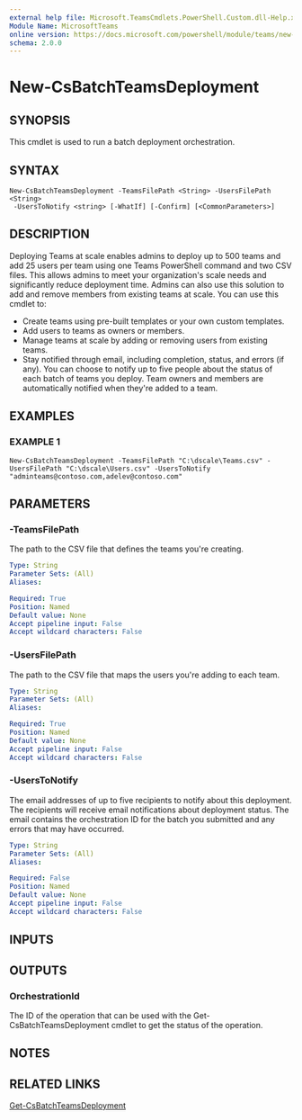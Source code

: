 ```yaml
---
external help file: Microsoft.TeamsCmdlets.PowerShell.Custom.dll-Help.xml
Module Name: MicrosoftTeams
online version: https://docs.microsoft.com/powershell/module/teams/new-csbatchteamsdeployment
schema: 2.0.0
---
```


# New-CsBatchTeamsDeployment

## SYNOPSIS

This cmdlet is used to run a batch deployment orchestration.

## SYNTAX

```
New-CsBatchTeamsDeployment -TeamsFilePath <String> -UsersFilePath <String>
 -UsersToNotify <string> [-WhatIf] [-Confirm] [<CommonParameters>]
```

## DESCRIPTION
Deploying Teams at scale enables admins to deploy up to 500 teams and add 25 users per team using one Teams PowerShell command and two CSV files. This allows admins to meet your organization's scale needs and significantly reduce deployment time. Admins can also use this solution to add and remove members from existing teams at scale. You can use this cmdlet to:
- Create teams using pre-built templates or your own custom templates.
- Add users to teams as owners or members.
- Manage teams at scale by adding or removing users from existing teams.
- Stay notified through email, including completion, status, and errors (if any). You can choose to notify up to five people about the status of each batch of teams you deploy. Team owners and members are automatically notified when they're added to a team.
## EXAMPLES

### EXAMPLE 1
```
New-CsBatchTeamsDeployment -TeamsFilePath "C:\dscale\Teams.csv" -UsersFilePath "C:\dscale\Users.csv" -UsersToNotify "adminteams@contoso.com,adelev@contoso.com"
```

## PARAMETERS

### -TeamsFilePath
The path to the CSV file that defines the teams you're creating.

```yaml
Type: String
Parameter Sets: (All)
Aliases:

Required: True
Position: Named
Default value: None
Accept pipeline input: False
Accept wildcard characters: False
```

### -UsersFilePath
The path to the CSV file that maps the users you're adding to each team.

```yaml
Type: String
Parameter Sets: (All)
Aliases:

Required: True
Position: Named
Default value: None
Accept pipeline input: False
Accept wildcard characters: False
```

### -UsersToNotify
The email addresses of up to five recipients to notify about this deployment. The recipients will receive email notifications about deployment status. The email contains the orchestration ID for the batch you submitted and any errors that may have occurred.

```yaml
Type: String
Parameter Sets: (All)
Aliases:

Required: False
Position: Named
Default value: None
Accept pipeline input: False
Accept wildcard characters: False
```

## INPUTS

## OUTPUTS
### OrchestrationId
The ID of the operation that can be used with the Get-CsBatchTeamsDeployment cmdlet to get the status of the operation.



## NOTES

## RELATED LINKS

[Get-CsBatchTeamsDeployment](Get-CsBatchTeamsDeployment.md)
